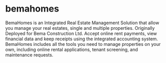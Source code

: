 # bemahomes
BemaHomes is an Integrated Real Estate Management Solution that allow you manage your real estates, single and multiple properties. Originally Deployed for Bema Construction Ltd. Accept online rent payments,  view financial data and keep receipts using the integrated accounting system.  BemaHomes includes all the tools you need to manage properties on your own, including online rental applications, tenant screening, and maintenance requests.
